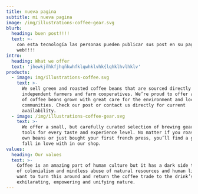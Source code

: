 ```yaml
---
title: nueva pagina
subtitle: mi nueva pagina
image: /img/illustrations-coffee-gear.svg
blurb:
  heading: buen post!!!!
  text: >-
    con esta tecnología las personas pueden publicar sus post en su pagina
    web!!!!
intro:
  heading: What we offer
  text: 'jhewkjñhkfjhqñkwhfklqwhklvhk{lqhklhvlhklv'
products:
  - image: img/illustrations-coffee.svg
    text: >-
      We sell green and roasted coffee beans that are sourced directly from
      independent farmers and farm cooperatives. We’re proud to offer a variety
      of coffee beans grown with great care for the environment and local
      communities. Check our post or contact us directly for current
      availability.
  - image: /img/illustrations-coffee-gear.svg
    text: >-
      We offer a small, but carefully curated selection of brewing gear and
      tools for every taste and experience level. No matter if you roast your
      own beans or just bought your first french press, you’ll find a gadget to
      fall in love with in our shop.
values:
  heading: Our values
  text: >-
    Coffee is an amazing part of human culture but it has a dark side too – one
    of colonialism and mindless abuse of natural resources and human lives. We
    want to turn this around and return the coffee trade to the drink’s
    exhilarating, empowering and unifying nature.
---
```


